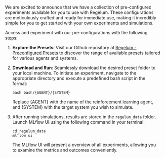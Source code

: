 We are excited to announce that we have a collection of pre-configured experiments available for you to use with Regelum. These configurations are meticulously crafted and ready for immediate use, making it incredibly simple for you to get started with your own experiments and simulations.

Access and experiment with our pre-configurations with the following steps:

1. **Explore the Presets**: Visit our Github repository at [Regelum - Preconfigured Presets](https://github.com/osinenkop/regelum-control/tree/master/presets) to discover the range of available presets tailored for various agents and systems.

2. **Download and Run**: Seamlessly download the desired preset folder to your local machine. To initiate an experiment, navigate to the appropriate directory and execute a predefined bash script in the format:

    ```shell
    bash bash/{AGENT}/{SYSTEM}
    ```

   Replace {AGENT} with the name of the reinforcement learning agent, and {SYSTEM} with the target system you wish to simulate.

3. After running simulations, results are stored in the `regelum_data` folder. Launch MLflow UI using the following command in your terminal:

    ```shell
    cd regelum_data
    mlflow ui
    ```   

   The MLflow UI will present a overview of all experiments, allowing you to examine the metrics and outcomes conveniently.

